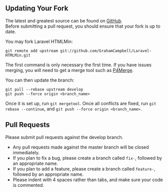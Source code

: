 ## Updating Your Fork

The latest and greatest source can be found on [GitHub](https://github.com/GrahamCampbell/Laravel-HTMLMin).  
Before submitting a pull request, you should ensure that your fork is up to date.  

You may fork Laravel HTMLMin:  

    git remote add upstream git://github.com/GrahamCampbell/Laravel-HTMLMin.git

The first command is only necessary the first time. If you have issues merging, you will need to get a merge tool such as [P4Merge](http://perforce.com/product/components/perforce_visual_merge_and_diff_tools).  

You can then update the branch:  

    git pull --rebase upstream develop
    git push --force origin <branch_name>

Once it is set up, run `git mergetool`. Once all conflicts are fixed, run `git rebase --continue`, and `git push --force origin <branch_name>`.  


## Pull Requests

Please submit pull requests against the develop branch.  

* Any pull requests made against the master branch will be closed immediately.  
* If you plan to fix a bug, please create a branch called `fix-`, followed by an appropriate name.  
* If you plan to add a feature, please create a branch called `feature-`, followed by an appropriate name.  
* Please indent with 4 spaces rather than tabs, and make sure your code is commented.  
